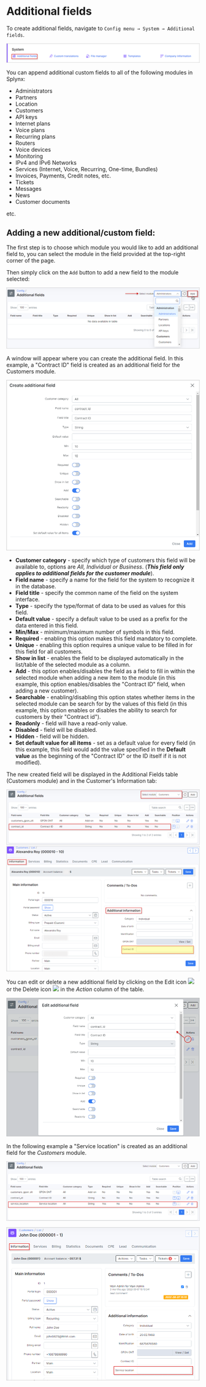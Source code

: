 Additional fields
================

To create additional fields, navigate to `Config menu → System → Additional fields`.

![Additional Fields](menu1.png)

You can append additional custom fields to all of the following modules in Splynx:

* Administrators
* Partners
* Location
* Customers
* API keys
* Internet plans
* Voice plans
* Recurring plans
* Routers
* Voice devices
* Monitoring
* IPv4 and IPv6 Networks
* Services (Internet, Voice, Recurring, One-time, Bundles)
* Invoices, Payments, Credit notes, etc.
* Tickets
* Messages
* News
* Customer documents

etc.


## Adding a new additional/custom field:

The first step is to choose which module you would like to add an additional field to, you can select the module in the field provided at the top-right corner of the page.

Then simply click on the `Add` button to add a new field to the module selected:

![Select module](select_module.png)

A window will appear where you can create the additional field. In this example, a "Contract ID" field is created as an additional field for the Customers module.

![Create additional field](create_additional_field.png)

* **Customer category** - specify which type of customers this field will be available to, options are *All, Individual or Business*. (***This field only applies to additional fields for the customer module***).
* **Field name** - specify a name for the field for the system to recognize it in the database.
* **Field title** - specify the common name of the field on the system interface.
* **Type** - specify the type/format of data to be used as values for this field.
* **Default value** - specify a default value to be used as a prefix for the data entered in this field.
* **Min/Max** - minimum/maximum number of symbols in this field.
* **Required** - enabling this option makes this field mandatory to complete.
* **Unique** -  enabling this option requires a unique value to be filled in for this field for all customers.
* **Show in list** - enables the field to be displayed automatically in the list/table of the selected module as a column.
* **Add** - this option enables/disables the field as a field to fill in within the selected module when adding a new item to the module (in this example, this option enables/disables the "Contract ID" field, when adding a new customer).
* **Searchable** - enabling/disabling this option states whether items in the selected module can be search for by the values of this field (in this example, this option enables or disables the ability to search for customers by their "Contract id").
* **Readonly** - field will have a read-only value.
* **Disabled** - field will be disabled.
* **Hidden** - field will be hidden.
* **Set default value for all items** - set as a default value for every field (in this example, this field would add the value specified in the **Default value** as the beginning of the "Contract ID" or the ID itself if it is not modified).

The new created field will be displayed in the Additional Fields table (Customers module) and in the Customer's Information tab:

![Additional field](contract_id.png)
![Additional field](info.png)

You can edit or delete a new additional field by clicking on the Edit icon <icon class="image-icon">![](edit.png)</icon> or the Delete icon <icon class="image-icon">![](delete.png)</icon> in the *Action* column of the table.

![Edit addtional field](edit_af.png)

In the following example a "Service location" is created as an additional field for the *Customers* module.

![Service location](service_location.png)

![Info](service_location_information.png)
